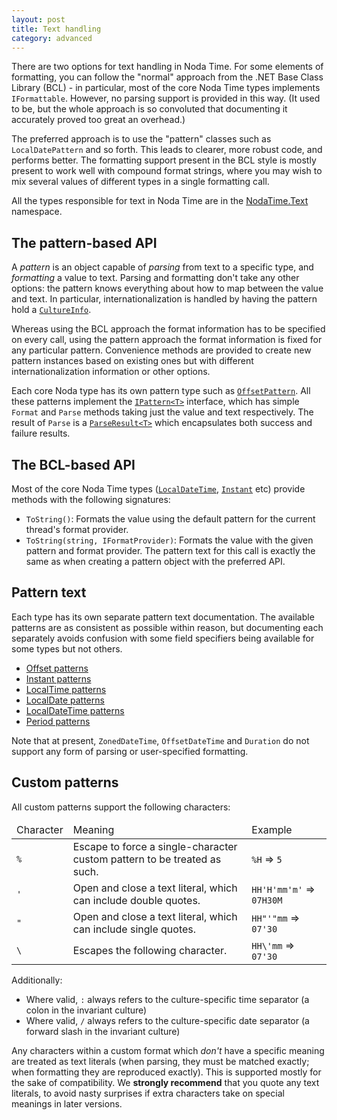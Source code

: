 ```yaml
---
layout: post
title: Text handling
category: advanced
---
```


There are two options for text handling in Noda Time. For some elements of
formatting, you can follow the "normal" approach from the .NET Base Class
Library (BCL) - in particular, most of the core Noda Time types implements
`IFormattable`. However, no parsing support is provided in this way. (It used
to be, but the whole approach is so convoluted that documenting it accurately
proved too great an overhead.)

The preferred approach is to use the "pattern" classes such as `LocalDatePattern`
and so forth. This leads to clearer, more robust code, and performs better. The formatting
support present in the BCL style is mostly present to work well with compound format strings,
where you may wish to mix several values of different types in a single formatting call.

All the types responsible for text in Noda Time are in the
[NodaTime.Text][3] namespace.

The pattern-based API
---------------------

A *pattern* is an object capable of *parsing* from text to a specific
type, and *formatting* a value to text. Parsing and formatting don't
take any other options: the pattern knows everything about how to
map between the value and text. In particular, internationalization
is handled by having the pattern hold a [`CultureInfo`][2].

Whereas using the BCL approach the format
information has to be specified on every call, using the pattern
approach the format information is fixed for any particular pattern.
Convenience methods are provided to create new pattern instances
based on existing ones but with different internationalization
information or other options.

Each core Noda type has its own pattern type such as
[`OffsetPattern`](noda-type://NodaTime.Text.OffsetPattern). All
these patterns implement the
[`IPattern<T>`](noda-type://NodaTime.Text.IPattern_1) interface,
which has simple `Format` and `Parse` methods taking just the value
and text respectively. The result of `Parse` is a
[`ParseResult<T>`](noda-type://NodaTime.Text.ParseResult_1) which
encapsulates both success and failure results.

The BCL-based API
-----------------

Most of the core Noda Time types ([`LocalDateTime`][4],
[`Instant`][5] etc) provide methods with the
following signatures:

- `ToString()`: Formats the value using the default pattern for the
current thread's format provider.
- `ToString(string, IFormatProvider)`: Formats the value with the
given pattern and format provider. The pattern text for this call is
exactly the same as when creating a pattern object with the preferred API.

Pattern text
------------

Each type has its own separate pattern text documentation. The
available patterns are as consistent as possible within reason, but
documenting each separately avoids confusion with some field
specifiers being available for some types but not others.

- [Offset patterns](offset-patterns.html)
- [Instant patterns](instant-patterns.html)
- [LocalTime patterns](localtime-patterns.html)
- [LocalDate patterns](localdate-patterns.html)
- [LocalDateTime patterns](localdatetime-patterns.html)
- [Period patterns](period-patterns.html)

Note that at present, `ZonedDateTime`, `OffsetDateTime` and `Duration` do not support
any form of parsing or user-specified formatting.

<a name="custom-patterns">Custom patterns</a>
---------------

All custom patterns support the following characters:

<table>
  <thead>
    <tr>
      <td>Character</td>
      <td>Meaning</td>
      <td>Example</td>
    </tr>
  </thead>
  <tbody>
    <tr>
      <td><code>%</code></td>
      <td>Escape to force a single-character custom pattern to be treated as such.</td>
      <td><code>%H</code> => <code>5</code></td>
    </tr>
    <tr>
      <td><code>'</code></td>
      <td>
        Open and close a text literal, which can include
        double quotes.
      </td>
      <td><code>HH'H'mm'm'</code> => <code>07H30M</code></td>
    </tr>
    <tr>
      <td><code>"</code></td>
      <td>
        Open and close a text literal, which can include
        single quotes.
      </td>
      <td><code>HH"'"mm</code> => <code>07'30</code></td>
    </tr>
    <tr>
      <td><code>\</code></td>
      <td>
        Escapes the following character.
      </td>
      <td><code>HH\'mm</code> => <code>07'30</code></td>
    </tr>
  </tbody>
</table>

Additionally:

- Where valid, `:` always refers to the culture-specific time separator (a colon in the invariant culture)
- Where valid, `/` always refers to the culture-specific date separator (a forward slash in the invariant culture)

Any characters within a custom format which *don't* have a specific
meaning are treated as text literals (when parsing, they must be
matched exactly; when formatting they are reproduced exactly). This
is supported mostly for the sake of compatibility. We **strongly
recommend** that you quote any text literals, to avoid nasty
surprises if extra characters take on special meanings in later
versions.

  [2]: http://msdn.microsoft.com/en-us/library/system.globalization.cultureinfo.aspx
  [3]: noda-ns://NodaTime.Text
  [4]: noda-type://NodaTime.LocalDateTime
  [5]: noda-type://NodaTime.Instant

